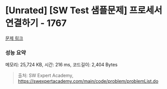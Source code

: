 # [Unrated] [SW Test 샘플문제] 프로세서 연결하기 - 1767 

[문제 링크](https://swexpertacademy.com/main/code/problem/problemDetail.do?contestProbId=AV4suNtaXFEDFAUf) 

### 성능 요약

메모리: 25,724 KB, 시간: 216 ms, 코드길이: 2,404 Bytes



> 출처: SW Expert Academy, https://swexpertacademy.com/main/code/problem/problemList.do